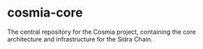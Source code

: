 # cosmia-core
The central repository for the Cosmia project, containing the core architecture and infrastructure for the Sidra Chain.

